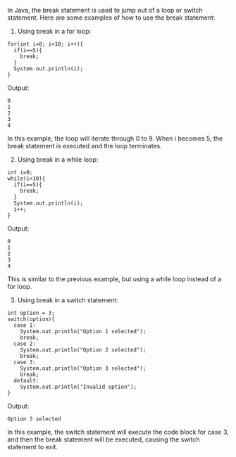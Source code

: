 In Java, the break statement is used to jump out of a loop or switch statement. Here are some examples of how to use the break statement:

1. Using break in a for loop:
```
for(int i=0; i<10; i++){
  if(i==5){
    break;
  }
  System.out.println(i);
}
```
Output:
```
0
1
2
3
4
```
In this example, the loop will iterate through 0 to 9. When i becomes 5, the break statement is executed and the loop terminates.

2. Using break in a while loop:
```
int i=0;
while(i<10){
  if(i==5){
    break;
  }
  System.out.println(i);
  i++;
}
```
Output:
```
0
1
2
3
4
```
This is similar to the previous example, but using a while loop instead of a for loop.

3. Using break in a switch statement:
```
int option = 3;
switch(option){
  case 1:
    System.out.println("Option 1 selected");
    break;
  case 2:
    System.out.println("Option 2 selected");
    break;
  case 3:
    System.out.println("Option 3 selected");
    break;
  default:
    System.out.println("Invalid option");
}
```
Output:
```
Option 3 selected
```
In this example, the switch statement will execute the code block for case 3, and then the break statement will be executed, causing the switch statement to exit.